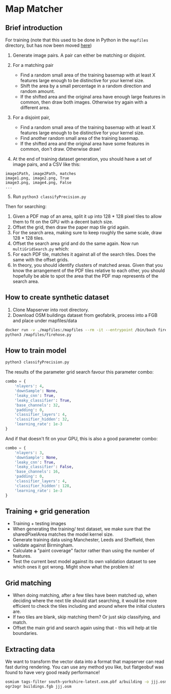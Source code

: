 # Map Matcher

## Brief introduction

For training (note that this used to be done in Python in the `mapfiles` directory, but has now been moved [here](https://github.com/oshawa-connection/sharpFirehose))
1. Generate image pairs. A pair can either be matching or disjoint. 
2. For a matching pair
    - Find a random small area of the training basemap with at least X features large enough to be distinctive for your kernel size.
    - Shift the area by a small percentage in a random direction and random amount.
    - If the shifted area and the original area have enough large features in common, then draw both images. Otherwise try again with a different area.

3. For a disjoint pair, 
    - Find a random small area of the training basemap with at least X features large enough to be distinctive for your kernel size.
    - Find another random small area of the training basemap.
    - If the shifted area and the original area have some features in common, don't draw. Otherwise draw!
 
4. At the end of training dataset generation, you should have a set of image pairs, and a CSV like this:

```csv
image1Path, image2Path, matches
image1.png, image2.png, True
image3.png, image4.png, False
...
```

5. Run `python3 classifyPrecision.py`



Then for searching:
1. Given a PDF map of an area, split it up into 128 * 128 pixel tiles to allow them to fit on the GPU with a decent batch size.
2. Offset the grid, then draw the paper map tile grid again.
3. For the search area, making sure to keep roughly the same scale, draw 128 * 128 tiles. 
4. Offset the search area grid and do the same again.
Now run `multiGridSearch.py` which:
4. For each PDF tile, matches it against all of the search tiles. Does the same with the offset grids.
5. In theory, you should identify clusters of matched areas. Given that you know the arrangement of the PDF tiles relative to each other,
you should hopefully be able to spot the area that the PDF map represents of the search area.



## How to create synthetic dataset

1. Clone Mapserver into root directory.
2. Download OSM buildings dataset from geofabrik, process into a FGB and place under mapfiles/data

```sh
docker run -v ./mapfiles:/mapfiles --rm -it --entrypoint /bin/bash firehosesam
python3 /mapfiles/firehose.py
```

## How to train model

```sh
python3 classifyPrecision.py
```


The results of the parameter grid search favour this parameter combo:

```python
combo = {
    'nlayers': 4,
    'downSample': None,
    'leaky_cnn': True,
    'leaky_classifier': True,
    'base_channels': 32, 
    'padding': 0,
    'classifier_layers': 4,
    'classifier_hidden': 32,
    'learning_rate': 1e-3
}
```

And if that doesn't fit on your GPU, this is also a good parameter combo:
```python
combo = {
    'nlayers': 3,
    'downSample': None,
    'leaky_cnn': True,
    'leaky_classifier': False,
    'base_channels': 16, 
    'padding': 0,
    'classifier_layers': 4,
    'classifier_hidden': 128,
    'learning_rate': 1e-3
}
```

## Training + grid generation

- Training + testing images
- When generating the training/ test dataset, we make sure that the sharedPixelArea matches the model kernel size.
- Generate training data using Manchester, Leeds and Sheffield, then validate against Birmingham.
- Calculate a "paint coverage" factor rather than using the number of features.
- Test the current best model against its own validation dataset to see which ones it got wrong. Might show what the problem is!

## Grid matching

- When doing matching, after a few tiles have been matched up, when deciding where the next tile should start searching, it would be more efficient to check the tiles including and around where the initial clusters are.
- If two tiles are blank, skip matching them? Or just skip classifying, and match.
- Offset the main grid and search again using that - this will help at tile boundaries.

## Extracting data

We want to transform the vector data into a format that mapserver can read fast during rendering. You can use any method you like, but flatgeobuf was
found to have very good ready performance!

```bash
osmium tags-filter south-yorkshire-latest.osm.pbf a/building -o jjj.osm
ogr2ogr buildings.fgb jjj.osm
```